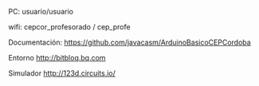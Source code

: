 PC: usuario/usuario

wifi: cepcor_profesorado / cep_profe

Documentación: 
https://github.com/javacasm/ArduinoBasicoCEPCordoba

Entorno
http://bitbloq.bq.com

Simulador
http://123d.circuits.io/
